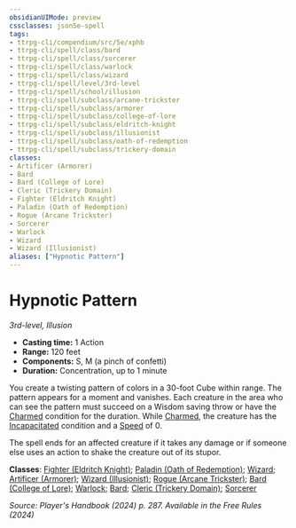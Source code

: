 ```yaml
---
obsidianUIMode: preview
cssclasses: json5e-spell
tags:
- ttrpg-cli/compendium/src/5e/xphb
- ttrpg-cli/spell/class/bard
- ttrpg-cli/spell/class/sorcerer
- ttrpg-cli/spell/class/warlock
- ttrpg-cli/spell/class/wizard
- ttrpg-cli/spell/level/3rd-level
- ttrpg-cli/spell/school/illusion
- ttrpg-cli/spell/subclass/arcane-trickster
- ttrpg-cli/spell/subclass/armorer
- ttrpg-cli/spell/subclass/college-of-lore
- ttrpg-cli/spell/subclass/eldritch-knight
- ttrpg-cli/spell/subclass/illusionist
- ttrpg-cli/spell/subclass/oath-of-redemption
- ttrpg-cli/spell/subclass/trickery-domain
classes:
- Artificer (Armorer)
- Bard
- Bard (College of Lore)
- Cleric (Trickery Domain)
- Fighter (Eldritch Knight)
- Paladin (Oath of Redemption)
- Rogue (Arcane Trickster)
- Sorcerer
- Warlock
- Wizard
- Wizard (Illusionist)
aliases: ["Hypnotic Pattern"]
---
```

# Hypnotic Pattern
*3rd-level, Illusion*  


- **Casting time:** 1 Action
- **Range:** 120 feet
- **Components:** S, M (a pinch of confetti)
- **Duration:** Concentration, up to 1 minute

You create a twisting pattern of colors in a 30-foot Cube within range. The pattern appears for a moment and vanishes. Each creature in the area who can see the pattern must succeed on a Wisdom saving throw or have the [Charmed](2-Mechanics/CLI/rules/conditions.md#Charmed) condition for the duration. While [Charmed](2-Mechanics/CLI/rules/conditions.md#Charmed), the creature has the [Incapacitated](2-Mechanics/CLI/rules/conditions.md#Incapacitated) condition and a [Speed](2-Mechanics/CLI/rules/variant-rules/speed-xphb.md) of 0.

The spell ends for an affected creature if it takes any damage or if someone else uses an action to shake the creature out of its stupor.

**Classes**: [Fighter (Eldritch Knight)](2-Mechanics/CLI/lists/list-spells-classes-fighter-xphb-eldritch-knight-xphb.md "subclass=XPHB;class=XPHB"); [Paladin (Oath of Redemption)](2-Mechanics/CLI/lists/list-spells-classes-paladin-xphb-oath-of-redemption-xge.md "subclass=XGE;class=XPHB"); [Wizard](2-Mechanics/CLI/lists/list-spells-classes-wizard.md); [Artificer (Armorer)](2-Mechanics/CLI/lists/list-spells-classes-artificer-armorer-tce.md "subclass=TCE;class=TCE"); [Wizard (Illusionist)](2-Mechanics/CLI/lists/list-spells-classes-wizard-xphb-illusionist-xphb.md "subclass=XPHB;class=XPHB"); [Rogue (Arcane Trickster)](2-Mechanics/CLI/lists/list-spells-classes-rogue-xphb-arcane-trickster-xphb.md "subclass=XPHB;class=XPHB"); [Bard (College of Lore)](2-Mechanics/CLI/lists/list-spells-classes-bard-xphb-college-of-lore-xphb.md "subclass=XPHB;class=XPHB"); [Warlock](2-Mechanics/CLI/lists/list-spells-classes-warlock.md); [Bard](2-Mechanics/CLI/lists/list-spells-classes-bard.md); [Cleric (Trickery Domain)](2-Mechanics/CLI/lists/list-spells-classes-cleric-xphb-trickery-domain-xphb.md "subclass=XPHB;class=XPHB"); [Sorcerer](2-Mechanics/CLI/lists/list-spells-classes-sorcerer.md)

*Source: Player's Handbook (2024) p. 287. Available in the Free Rules (2024)*